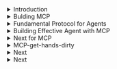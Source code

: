 <details>
<summary>Introduction</summary>
<br>
  
https://github.com/Rupeebw/mcpservers
https://www.youtube.com/watch?v=kQmXtrmQ5Zg
  
![image](https://github.com/user-attachments/assets/9fb7ac03-b951-4c51-8d45-c2d4440943d0)

![image](https://github.com/user-attachments/assets/fa0d3e3f-c630-4ad7-860e-6cba94384955)
![image](https://github.com/user-attachments/assets/7c01d6d7-229e-48d6-9adb-9e004212686f)

![image](https://github.com/user-attachments/assets/f6bab566-0dcc-4596-9a62-81ace3c53ac8)

![image](https://github.com/user-attachments/assets/624daf7d-c67f-43b1-88f1-70a4ca1532bb)


</details>

<details>
<summary>Bulding MCP</summary>
<br>

![image](https://github.com/user-attachments/assets/9d1e88d7-43f3-4026-aac0-29ba5599ed9f)

![image](https://github.com/user-attachments/assets/069b2621-5c8b-4b66-90a6-f1c1ea4eee2c)


![image](https://github.com/user-attachments/assets/1dd9ff11-7f43-4b8d-aae6-84875a3ff03e)


</details>


<details>
<summary>Fundamental Protocol for Agents</summary>
<br>

![image](https://github.com/user-attachments/assets/5d0cc84d-355b-4011-a0a8-8a7bf807e4c5)

![image](https://github.com/user-attachments/assets/7d879e9c-2886-4463-a6da-03cf6e0c0d5b)

![image](https://github.com/user-attachments/assets/e47a2c87-42e2-4a05-88a0-d5813220ba00)

![image](https://github.com/user-attachments/assets/9e0d72b9-6a8d-46a2-95ee-e5487ae40174)

![image](https://github.com/user-attachments/assets/208d1f63-d2b2-431d-a899-d1c280eb2d2e)

![image](https://github.com/user-attachments/assets/857806eb-8334-46d3-a392-b768b4438d04)

![image](https://github.com/user-attachments/assets/f774c099-bc50-4173-8e19-fd70a81c451f)



</details>

<details>
<summary>Building Effective Agent with MCP</summary>
<br>

![image](https://github.com/user-attachments/assets/0152e74e-f365-40e0-93f0-b4d61dbe1a79)

![image](https://github.com/user-attachments/assets/12187d4a-6ff7-4dfb-abc0-d5a3bf87e58d)

![image](https://github.com/user-attachments/assets/97a8bdc5-e7c3-4ce3-9d66-5baf157de391)


</details>


<details>
<summary>Next for MCP</summary>
<br>

![image](https://github.com/user-attachments/assets/e38f1b6e-a9c1-4330-bdd4-423b12f7bae7)

![image](https://github.com/user-attachments/assets/afcdf703-cea6-467a-a0ea-8593ba10b2f8)

![image](https://github.com/user-attachments/assets/71c3a640-7d10-4d84-ad0f-521b39c51f85)

![image](https://github.com/user-attachments/assets/7d9cd079-1a2e-4096-a883-7886cf8cd63c)


![image](https://github.com/user-attachments/assets/d4b0693b-0c8d-40e7-9e90-56a159b9024b)

![image](https://github.com/user-attachments/assets/4cd79da0-50d0-4409-bf3a-fde3929150d5)


</details>



<details>
<summary>MCP-get-hands-dirty</summary>
<br>

<img width="472" alt="image" src="https://github.com/user-attachments/assets/19ecf044-a697-4d2a-8a9f-af427342c66d" />
<img width="707" alt="image" src="https://github.com/user-attachments/assets/1df56036-07af-4578-87cc-247966a04056" />

<img width="707" alt="image" src="https://github.com/user-attachments/assets/e05c8e70-9382-459f-b88b-aaf4057b7e25" />

<img width="707" alt="image" src="https://github.com/user-attachments/assets/9e03458c-1e04-428d-8bea-48277decd7a0" />

https://github.com/Rupeebw/self-hosted-ai-starter-kit

<img width="792" alt="image" src="https://github.com/user-attachments/assets/3eb9b2a5-f685-459d-9c86-3dd916b6813d" />

https://www.youtube.com/watch?v=TcNd6rTOpJA

</details>

<details>
<summary>Next</summary>
<br>


</details>

<details>
<summary>Next</summary>
<br>


</details>

